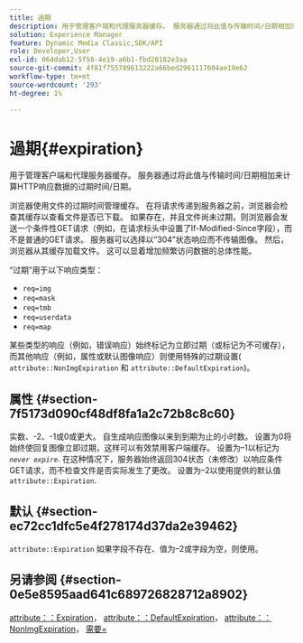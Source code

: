 ```yaml
---
title: 過期
description: 用于管理客户端和代理服务器缓存。 服务器通过将此值与传输时间/日期相加来计算HTTP响应数据的过期时间/日期。
solution: Experience Manager
feature: Dynamic Media Classic,SDK/API
role: Developer,User
exl-id: 064dab12-5f58-4e19-a6b1-fbd20182e3aa
source-git-commit: 4f81f755789613222a66bed2961117604ae19e62
workflow-type: tm+mt
source-wordcount: '293'
ht-degree: 1%

---
```


# 過期{#expiration}

用于管理客户端和代理服务器缓存。 服务器通过将此值与传输时间/日期相加来计算HTTP响应数据的过期时间/日期。

浏览器使用文件的过期时间管理缓存。 在将请求传递到服务器之前，浏览器会检查其缓存以查看文件是否已下载。 如果存在，并且文件尚未过期，则浏览器会发送一个条件性GET请求（例如，在请求标头中设置了If-Modified-Since字段），而不是普通的GET请求。 服务器可以选择以“304”状态响应而不传输图像。 然后，浏览器从其缓存加载文件。 这可以显着增加频繁访问数据的总体性能。

“过期”用于以下响应类型：

* `req=img`
* `req=mask`
* `req=tmb`
* `req=userdata`
* `req=map`

某些类型的响应（例如，错误响应）始终标记为立即过期（或标记为不可缓存），而其他响应（例如，属性或默认图像响应）则使用特殊的过期设置( `attribute::NonImgExpiration` 和 `attribute::DefaultExpiration`)。

## 属性 {#section-7f5173d090cf48df8fa1a2c72b8c8c60}

实数、-2、-1或0或更大。 自生成响应图像以来到到期为止的小时数。 设置为0将始终使回复图像立即过期，这样可以有效禁用客户端缓存。 设置为–1以标记为 *`never expire`*. 在这种情况下，服务器始终返回304状态（未修改）以响应条件GET请求，而不检查文件是否实际发生了更改。 设置为–2以使用提供的默认值 `attribute::Expiration`.

## 默认 {#section-ec72cc1dfc5e4f278174d37da2e39462}

`attribute::Expiration` 如果字段不存在、值为–2或字段为空，则使用。

## 另请参阅 {#section-0e5e8595aad641c689726828712a8902}

[attribute：：Expiration](../../../../../../is-api/image-catalog/image-serving-api-ref/c-image-catalog-reference/c-attributes-reference/r-expiration.md#reference-a0bf4686425d4e00b8014c4950fb62b7)， [attribute：：DefaultExpiration](../../../../../../is-api/image-catalog/image-serving-api-ref/c-image-catalog-reference/c-attributes-reference/r-defaultexpiration.md#reference-0526166fab654fceb243b75d1ea4f0cf)， [attribute：：NonImgExpiration](../../../../../../is-api/image-catalog/image-serving-api-ref/c-image-catalog-reference/c-attributes-reference/r-nonimgexpiration.md#reference-a8066cd0d24b4ea98100ade4821f1f9d)， [需要=](../../../../../../is-api/http-ref/image-serving-api-ref/c-http-protocol-reference/c-command-reference/r-req/r-req.md#reference-907cdb4a97034db7ad94695f25552e76)
